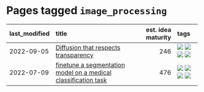 # Pages tagged `image_processing`

|last_modified|title|est. idea maturity|tags
|:---|:---|---:|:---|
|2022-09-05|[Diffusion that respects transparency](../diffusion-that-respects-transparency.md)|246|[![](https://img.shields.io/badge/tag-completed-48fb29)](../tags/completed.md) [![](https://img.shields.io/badge/tag-diffusion-936135)](../tags/diffusion.md) [![](https://img.shields.io/badge/tag-image_processing-32d44f)](../tags/image_processing.md) [![](https://img.shields.io/badge/tag-transparency-deeba9)](../tags/transparency.md)|
|2022-07-09|[finetune a segmentation model on a medical classification task](../finetune_a_segmentation_model_on_a_medical_classification_task.md)|476|[![](https://img.shields.io/badge/tag-experimental-869bd0)](../tags/experimental.md) [![](https://img.shields.io/badge/tag-image_processing-32d44f)](../tags/image_processing.md) [![](https://img.shields.io/badge/tag-medical_image_analysis-fe4dc)](../tags/medical_image_analysis.md) [![](https://img.shields.io/badge/tag-tooling-c4fb38)](../tags/tooling.md)|